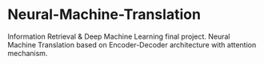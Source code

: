 # Neural-Machine-Translation

Information Retrieval & Deep Machine Learning final project.
Neural Machine Translation based on Encoder-Decoder architecture with attention mechanism.

